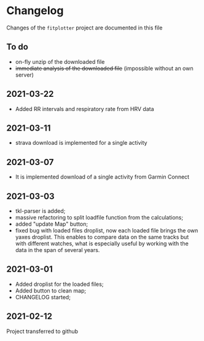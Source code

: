 # Changelog

Changes of the `fitplotter` project are documented in this file

## To do

- οn-fly unzip of the downloaded file
- ~~immediate analysis of the downloaded file~~ (impossible without an own server)

## 2021-03-22

- Added RR intervals and respiratory rate from HRV data

## 2021-03-11

- strava download  is implemented for  a single activity

## 2021-03-07

- It is implemented download of a single activity from Garmin Connect

## 2021-03-03

- tkl-parser is added;
- massive refactoring to split loadfile function from the calculations;
- added "update Map" button;
- fixed bug with loaded files droplist, now each loaded file  brings the own yaxes droplist. This enables to compare data on the same tracks but with different watches, what is especially useful by working with the data in the span of several years.  

## 2021-03-01

- Added droplist for the loaded files;
- Added button to clean map;
- CHANGELOG started;

## 2021-02-12

Project transferred to github
